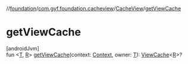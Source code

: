 //[foundation](../../../index.md)/[com.gyf.foundation.cacheview](../index.md)/[CacheView](index.md)/[getViewCache](get-view-cache.md)

# getViewCache

[androidJvm]\
fun &lt;[T](get-view-cache.md), [R](get-view-cache.md)&gt; [getViewCache](get-view-cache.md)(context: [Context](https://developer.android.com/reference/kotlin/android/content/Context.html), owner: [T](get-view-cache.md)): [ViewCache](../../com.gyf.foundation.cacheview.view/-view-cache/index.md)&lt;[R](get-view-cache.md)&gt;?